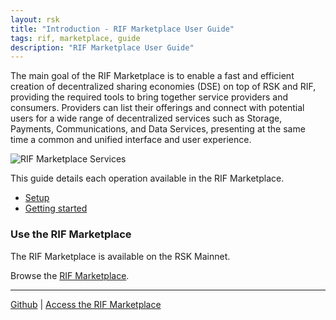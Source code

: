 ```yaml
---
layout: rsk
title: "Introduction - RIF Marketplace User Guide"
tags: rif, marketplace, guide
description: "RIF Marketplace User Guide"
---
```


The main goal of the RIF Marketplace is to enable a fast and efficient creation of decentralized sharing economies (DSE) on top of RSK and RIF, providing the required tools to bring together service providers and consumers.  Providers can list their offerings and connect with potential users for a wide range of decentralized services such as Storage, Payments,  Communications, and Data Services, presenting at the same time a common and unified interface and user experience.

![RIF Marketplace Services](/rif/marketplace/guide/images/rif-marketplace-services.png)

This guide details each operation available in the RIF Marketplace.

- [Setup](/rif/marketplace/guide/setup/)
- [Getting started](/rif/marketplace/guide/getting-started/)


### Use the RIF Marketplace

The RIF Marketplace is available on the RSK Mainnet.

Browse the [RIF Marketplace](https://marketplace.rifos.org).

----

[Github](https://github.com/rsksmart?q=rif-marketplace) |
[Access the RIF Marketplace](https://marketplace.rifos.org)
